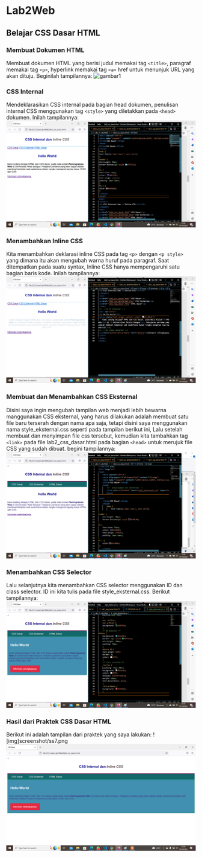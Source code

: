 # Lab2Web
## Belajar CSS Dasar HTML
### Membuat Dokumen HTML
Membuat dokumen HTML yang berisi judul memakai tag `<title>`, paragraf memakai tag `<p>`, hyperlink memakai tag `<a>` href untuk menunjuk URL yang akan dituju. Beginilah tampilannya:
![gambar1](screenshot/ss1.png1)

### CSS Internal
Mendeklarasikan CSS internal pada bagian head dokumen, penulisan internal CSS menggunakan tag `<style>` yang diletakkan pada `<head>` dokumen. Inilah tampilannya:
![gambar2](screenshot/ss2.png)

### Menambahkan Inline CSS
Kita menambahkan deklarasi inline CSS pada tag `<p>` dengan `<p style>` yang dimana itu akan mengubah warna huruf pada paragraf. Saat ditempatkan pada suatu syntax, Inline CSS hanya mempengaruhi satu bagian baris kode. Inilah tampilannya:
![gambar3](screenshot/ss3.png)

### Membuat dan Menambahkan CSS Eksternal
Disini saya ingin mengubah tampilan web menjadi lebih bewarna manggunakan CSS eksternal, yang harus dilakukan adalah membuat satu file baru terserah dengan nama apa saja, tetapi disini saya menggunakan nama style_eksternal.css seperti pada tampilan berikut ini, Lalu setelah membuat dan menyimpan file css tersebut, kemudian kita tambahkan tag `<link>` pada file lab2_css_dasar.html pada bagian `<head>` untuk merujuk file CSS yang sudah dibuat. begini tampilannya:
![gambar4](screenshot/ss4.png)

### Menambahkan CSS Selector
Lalu selanjutnya kita menambahkan CSS selector menggunakan ID dan class selector. ID ini kita tulis pada file style_eksternal.css. Berikut tampilannya:
![gambar5](screenshot/ss5.png)

### Hasil dari Praktek CSS Dasar HTML
Berikut ini adalah tampilan dari praktek yang saya lakukan:
![img]screenshot/ss7.png
![gambarhsl](screenshot/hsl.png)
